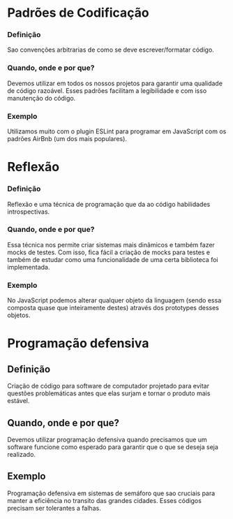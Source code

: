 # Padrões de Codificação

### Definição

Sao convenções arbitrarias de como se deve escrever/formatar código.

### Quando, onde e por que?

Devemos utilizar em todos os nossos projetos para garantir uma qualidade de código razoável. Esses padrões facilitam a legibilidade e com isso manutenção do código.

### Exemplo

Utilizamos muito com o plugin ESLint para programar em JavaScript com os padrões AirBnb (um dos mais populares).

# Reflexão

### Definição

Reflexão e uma técnica de programação que da ao código habilidades introspectivas.

### Quando, onde e por que?

Essa técnica nos permite criar sistemas mais dinâmicos e também fazer mocks de testes. Com isso, fica fácil a criação de mocks para testes e também de estudar como uma funcionalidade de uma certa biblioteca foi implementada.

### Exemplo

No JavaScript podemos alterar qualquer objeto da linguagem (sendo essa composta quase que inteiramente destes) através dos prototypes desses objetos.

# Programação defensiva

## Definição

Criação de código para software de computador projetado para evitar questões problemáticas antes que elas surjam e tornar o produto mais estável.

## Quando, onde e por que?

Devemos utilizar programação defensiva quando precisamos que um software funcione como esperado para garantir que o que se deseja seja realizado.

## Exemplo

Programação defensiva em sistemas de semáforo que sao cruciais para manter a eficiência no transito das grandes cidades. Esses códigos precisam ser tolerantes a falhas.
